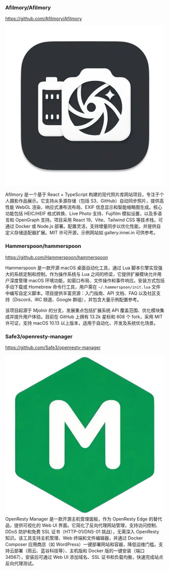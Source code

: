 ### Afilmory/Afilmory
https://github.com/Afilmory/Afilmory


![Afilmory](https://github.com/Afilmory/assets/blob/main/512-mac.png?raw=true)

Afilmory 是一个基于 React + TypeScript 构建的现代照片库网站项目，专注于个人摄影作品展示。它支持从多源存储（包括 S3、GitHub）自动同步照片，提供高性能 WebGL 渲染、响应式瀑布流布局、EXIF 信息显示和智能缩略图生成。核心功能包括 HEIC/HEIF 格式转换、Live Photo 支持、Fujifilm 模拟设置，以及多语言和 OpenGraph 支持。项目采用 React 19、Vite、Tailwind CSS 等技术栈，可通过 Docker 或 Node.js 部署。配置灵活，支持增量同步以优化性能，并提供自定义存储适配器扩展。MIT 许可开源，示例网站如 gallery.innei.in 可供参考。



### Hammerspoon/hammerspoon
https://github.com/Hammerspoon/hammerspoon


Hammerspoon 是一款开源 macOS 桌面自动化工具，通过 Lua 脚本引擎实现强大的系统定制和控制。作为操作系统与 Lua 之间的桥梁，它提供扩展模块允许用户深度管理 macOS 环境功能，如窗口布局、文件操作和事件响应。安装方式包括手动下载或 Homebrew 命令行工具，用户需在 `~/.hammerspoon/init.lua` 文件中编写自定义脚本。项目提供丰富资源：入门指南、API 文档、FAQ 以及社区支持（Discord、IRC 频道、Google 群组），并包含大量示例配置参考。  

该项目起源于 Mjolnir 的分支，发展重点包括扩展系统 API 覆盖范围、优化模块集成并提升用户体验。目前在 GitHub 上拥有 13.2k 星标和 608 个 fork，采用 MIT 许可证，支持 macOS 10.13 以上版本，适用于自动化、开发及系统优化场景。



### Safe3/openresty-manager
https://github.com/Safe3/openresty-manager


![OpenResty Manager](https://github.com/Safe3/openresty-manager/blob/main/logo.png)
OpenResty Manager 是一款开源主机管理面板，作为 OpenResty Edge 的替代品，提供可视化的 Web UI 界面。它简化了反向代理网站管理，支持访问控制、DDoS 防护和免费 SSL 证书（HTTP-01/DNS-01 挑战），无需深入 OpenResty 知识。该工具支持主机管理、Web 终端和文件编辑器，并通过 Docker Composer 应用商店（如 WordPress）一键部署网站和容器，降低运维门槛。支持云部署（雨云、蓝谷科技等）、主机版和 Docker 版的一键安装（端口 34567），安装后可通过 Web UI 添加域名、SSL 证书和负载均衡，快速完成站点反向代理测试。

